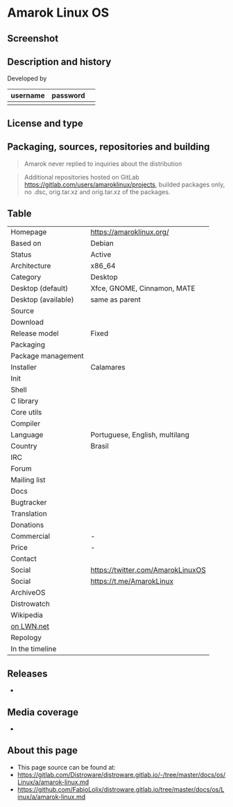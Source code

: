 # Amarok Linux OS

## Screenshot


## Description and history

>

Developed by

| username | password |  |
|----------|----------|--|
|  |  |  |


## License and type

>


## Packaging, sources, repositories and building

> Amarok never replied to inquiries about the distribution

> Additional repositories hosted on GitLab <https://gitlab.com/users/amaroklinux/projects>, builded packages only, no .dsc, orig.tar.xz and orig.tar.xz of the packages.


## Table

|                       |  |
|-----------------------|--|
| Homepage              | <https://amaroklinux.org/> |
| Based on              | Debian |
| Status                | Active |
| Architecture          | x86_64 |
| Category              | Desktop |
| Desktop (default)     | Xfce, GNOME, Cinnamon, MATE |
| Desktop (available)   | same as parent |
| Source                |  |
| Download              |  |
| Release model         | Fixed |
| Packaging             |  |
| Package management    |  |
| Installer             | Calamares |
| Init                  |  |
| Shell                 |  |
| C library             |  |
| Core utils            |  |
| Compiler              |  |
| Language              | Portuguese, English, multilang |
| Country               | Brasil |
| IRC                   |  |
| Forum                 |  |
| Mailing list          |  |
| Docs                  |  |
| Bugtracker            |  |
| Translation           |  |
| Donations             |  |
| Commercial            | - |
| Price                 | - |
| Contact               |  |
| Social                | <https://twitter.com/AmarokLinuxOS> |
| Social                | <https://t.me/AmarokLinux> |
| ArchiveOS             |  |
| Distrowatch           |  |
| Wikipedia             |  |
| [on LWN.net](https://lwn.net/Distributions/) |  |
| Repology              |  |
| In the timeline       |  |


## Releases

* 


## Media coverage

* 


## About this page

* This page source can be found at:
* <https://gitlab.com/Distroware/distroware.gitlab.io/-/tree/master/docs/os/Linux/a/amarok-linux.md>
* <https://github.com/FabioLolix/distroware.gitlab.io/tree/master/docs/os/Linux/a/amarok-linux.md>
